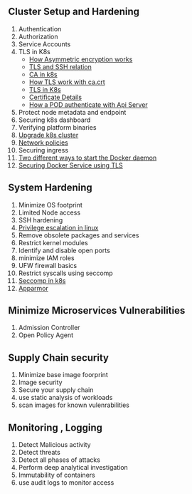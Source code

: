 ## Cluster Setup and Hardening
   1. Authentication
   2. Authorization
   3. Service Accounts
   4. TLS in K8s
       - [How Asymmetric encryption works](https://github.com/MeSabya/Kubernetes/blob/main/01.%20CKS/000.%20Cluster%20Setup%20And%20Hardening/01.%20TLS/00.%20TLS%20Basics.md#how-asymmetric-encryption-works)
       - [TLS and SSH relation](https://github.com/MeSabya/Kubernetes/blob/main/01.%20CKS/000.%20Cluster%20Setup%20And%20Hardening/01.%20TLS/00.%20TLS%20Basics.md#tls-and-ssh-asymmetric-encryption-both-are-related)
       - [CA in k8s](https://github.com/MeSabya/Kubernetes/blob/main/01.%20CKS/000.%20Cluster%20Setup%20And%20Hardening/01.%20TLS/01.%20Certificate%20Authority.md#certificate-authority-in-k8-cluster)
       - [How TLS work with ca.crt](https://github.com/MeSabya/Kubernetes/blob/main/01.%20CKS/000.%20Cluster%20Setup%20And%20Hardening/01.%20TLS/01.%20Certificate%20Authority.md#how-tls-work-with-these-cakey--cacrt)
       - [TLS in K8s](https://github.com/MeSabya/Kubernetes/blob/main/01.%20CKS/000.%20Cluster%20Setup%20And%20Hardening/01.%20TLS/01.%20Certificate%20Authority.md#tls-in-kubernetes)
       - [Certificate Details](https://github.com/MeSabya/Kubernetes/blob/main/01.%20CKS/000.%20Cluster%20Setup%20And%20Hardening/01.%20TLS/02.%20Certificate%20Generation%20and%20View.md)
       - [How a POD authenticate with Api Server](https://github.com/MeSabya/Kubernetes/blob/main/01.%20CKS/000.%20Cluster%20Setup%20And%20Hardening/01.%20TLS/03.%20How%20Pod%20authenticates%20with%20Api%20server.md)
   5. Protect node metadata and endpoint
   6. Securing k8s dashboard
   7. Verifying platform binaries
   8. [Upgrade k8s cluster](https://github.com/MeSabya/Kubernetes/blob/main/01.%20CKS/000.%20Cluster%20Setup%20And%20Hardening/03.%20Cluster%20upgrade%20Process/00.Basics.md)
   9. [Network policies](https://github.com/MeSabya/Kubernetes/blob/main/01.%20CKS/000.%20Cluster%20Setup%20And%20Hardening/02.%20Network%20Policy/00.Basics%20Of%20Network%20Policy.md)
   10. Securing ingress
   11. [Two different ways to start the Docker daemon](https://github.com/MeSabya/Kubernetes/blob/main/01.%20CKS/000.%20Cluster%20Setup%20And%20Hardening/04.%20Docker%20in%20foreground%20and%20background.md)
   12. [Securing Docker Service using TLS](https://github.com/MeSabya/Kubernetes/blob/main/01.%20CKS/000.%20Cluster%20Setup%20And%20Hardening/05.%20Securing%20Docker%20Service%20using%20TLS.md)

## System Hardening
   1. Minimize OS footprint
   2. Limited Node access
   3. SSH hardening
   4. [Privilege escalation in linux](https://github.com/MeSabya/Kubernetes/blob/main/01.%20CKS/001.%20System%20Hardening/00.%20Privilege%20Escalation%20in%20Linux.md)
   5. Remove obsolete packages and services
   6. Restrict kernel modules
   7. Identify and disable open ports
   8. minimize IAM roles
   9. UFW firewall basics
   10. Restrict syscalls using seccomp
   11. [Seccomp in k8s](https://github.com/MeSabya/Kubernetes/blob/main/01.%20CKS/001.%20System%20Hardening/01.%20Tracing%20and%20Restricting%20Syscalls.md)
   12. [Apparmor](https://github.com/MeSabya/Kubernetes/blob/main/01.%20CKS/001.%20System%20Hardening/02.%20AppArmor.md)

## Minimize Microservices Vulnerabilities
   1. Admission Controller
   2. Open Policy Agent

## Supply Chain security 
   1. Minimize base image foorprint
   2. Image security
   3. Secure your supply chain
   4. use static analysis of workloads
   5. scan images for known vulenrabilities

## Monitoring , Logging
  1. Detect Malicious activity
  2. Detect threats
  3. Detect all phases of attacks
  4. Perform deep analytical investigation
  5. Immutability of containers
  6. use audit logs to monitor access
